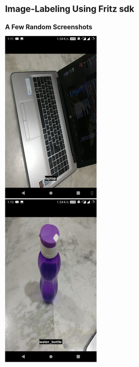 # Image-Labeling Using Fritz sdk

## A Few Random Screenshots
<img src="screenshots/screenshot1.png" width="300"><img src="screenshots/screenshot2.png" width="300">
